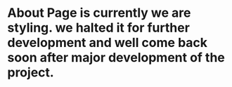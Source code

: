 # About Page is currently we are styling. we halted it for further development and well come back soon after major development of the project.
